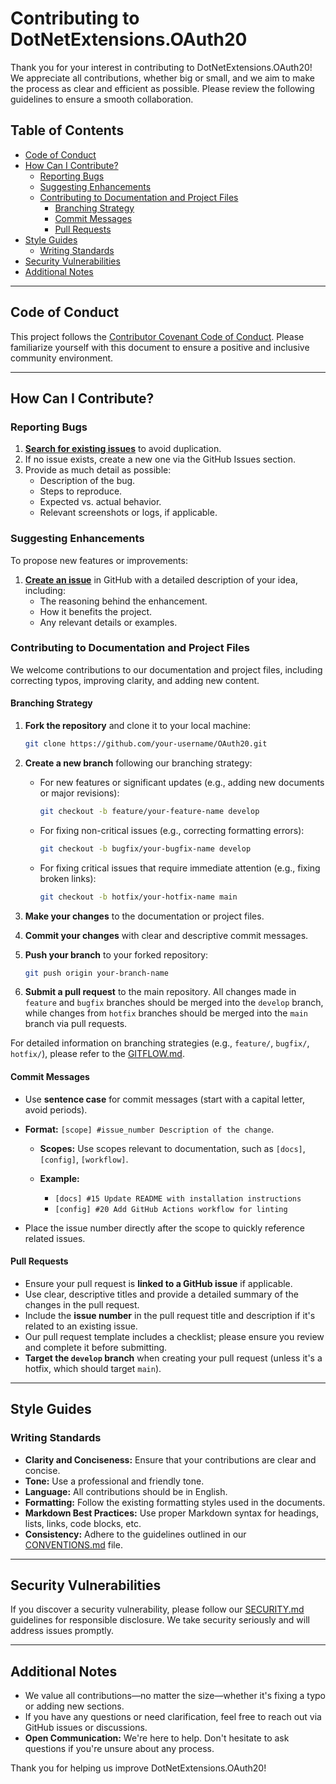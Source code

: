 # Contributing to DotNetExtensions.OAuth20

Thank you for your interest in contributing to DotNetExtensions.OAuth20! We appreciate all contributions, whether big or small, and we aim to make the process as clear and efficient as possible. Please review the following guidelines to ensure a smooth collaboration.

## Table of Contents

- [Code of Conduct](#code-of-conduct)
- [How Can I Contribute?](#how-can-i-contribute)
  - [Reporting Bugs](#reporting-bugs)
  - [Suggesting Enhancements](#suggesting-enhancements)
  - [Contributing to Documentation and Project Files](#contributing-to-documentation-and-project-files)
    - [Branching Strategy](#branching-strategy)
    - [Commit Messages](#commit-messages)
    - [Pull Requests](#pull-requests)
- [Style Guides](#style-guides)
  - [Writing Standards](#writing-standards)
- [Security Vulnerabilities](#security-vulnerabilities)
- [Additional Notes](#additional-notes)

---

## Code of Conduct

This project follows the [Contributor Covenant Code of Conduct](./CODE_OF_CONDUCT.md). Please familiarize yourself with this document to ensure a positive and inclusive community environment.

---

## How Can I Contribute?

### Reporting Bugs

1. [**Search for existing issues**](https://github.com/DotNetExtensions/OAuth20/issues) to avoid duplication.
2. If no issue exists, create a new one via the GitHub Issues section.
3. Provide as much detail as possible:
   - Description of the bug.
   - Steps to reproduce.
   - Expected vs. actual behavior.
   - Relevant screenshots or logs, if applicable.

### Suggesting Enhancements

To propose new features or improvements:

1. [**Create an issue**](https://github.com/DotNetExtensions/OAuth20/issues/new/choose) in GitHub with a detailed description of your idea, including:
   - The reasoning behind the enhancement.
   - How it benefits the project.
   - Any relevant details or examples.

### Contributing to Documentation and Project Files

We welcome contributions to our documentation and project files, including correcting typos, improving clarity, and adding new content.

#### Branching Strategy

1. **Fork the repository** and clone it to your local machine:

   ```bash
   git clone https://github.com/your-username/OAuth20.git
   ```

2. **Create a new branch** following our branching strategy:

   - For new features or significant updates (e.g., adding new documents or major revisions):

     ```bash
     git checkout -b feature/your-feature-name develop
     ```

   - For fixing non-critical issues (e.g., correcting formatting errors):

     ```bash
     git checkout -b bugfix/your-bugfix-name develop
     ```

   - For fixing critical issues that require immediate attention (e.g., fixing broken links):

     ```bash
     git checkout -b hotfix/your-hotfix-name main
     ```

3. **Make your changes** to the documentation or project files.

4. **Commit your changes** with clear and descriptive commit messages.

5. **Push your branch** to your forked repository:

   ```bash
   git push origin your-branch-name
   ```

6. **Submit a pull request** to the main repository. All changes made in `feature` and `bugfix` branches should be merged into the `develop` branch, while changes from `hotfix` branches should be merged into the `main` branch via pull requests.

For detailed information on branching strategies (e.g., `feature/`, `bugfix/`, `hotfix/`), please refer to the [GITFLOW.md](./GITFLOW.md).


#### Commit Messages

- Use **sentence case** for commit messages (start with a capital letter, avoid periods).
- **Format:** `[scope] #issue_number Description of the change`.
  - **Scopes:** Use scopes relevant to documentation, such as `[docs]`, `[config]`, `[workflow]`.
  - **Example:**

    - `[docs] #15 Update README with installation instructions`
    - `[config] #20 Add GitHub Actions workflow for linting`

- Place the issue number directly after the scope to quickly reference related issues.

#### Pull Requests

- Ensure your pull request is **linked to a GitHub issue** if applicable.
- Use clear, descriptive titles and provide a detailed summary of the changes in the pull request.
- Include the **issue number** in the pull request title and description if it's related to an existing issue.
- Our pull request template includes a checklist; please ensure you review and complete it before submitting.
- **Target the `develop` branch** when creating your pull request (unless it's a hotfix, which should target `main`).

---

## Style Guides

### Writing Standards

- **Clarity and Conciseness:** Ensure that your contributions are clear and concise.
- **Tone:** Use a professional and friendly tone.
- **Language:** All contributions should be in English.
- **Formatting:** Follow the existing formatting styles used in the documents.
- **Markdown Best Practices:** Use proper Markdown syntax for headings, lists, links, code blocks, etc.
- **Consistency:** Adhere to the guidelines outlined in our [CONVENTIONS.md](./CONVENTIONS.md) file.

---

## Security Vulnerabilities

If you discover a security vulnerability, please follow our [SECURITY.md](./SECURITY.md) guidelines for responsible disclosure. We take security seriously and will address issues promptly.

---

## Additional Notes

- We value all contributions—no matter the size—whether it's fixing a typo or adding new sections.
- If you have any questions or need clarification, feel free to reach out via GitHub issues or discussions.
- **Open Communication:** We're here to help. Don't hesitate to ask questions if you're unsure about any process.

Thank you for helping us improve DotNetExtensions.OAuth20!
